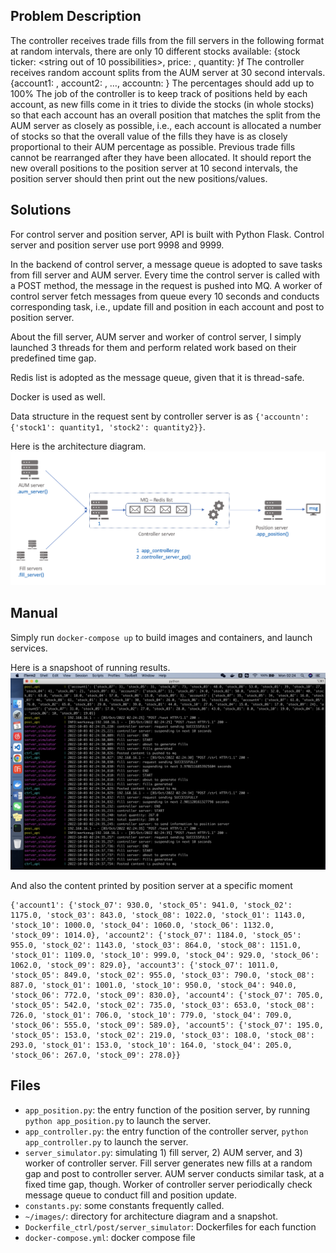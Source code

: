 
## Problem Description
The controller receives trade fills from the fill servers in the following format at random intervals, there are only 10 different stocks available:
{stock ticker: <string out of 10 possibilities>, price: <random positive price>, quantity: <random quantity>}f
The controller receives random account splits from the AUM server at 30 second intervals.
{account1: <random percentage>, account2: <random percentage>, …, accountn: <random percentage>} 
The percentages should add up to 100%
The job of the controller is to keep track of positions held by each account, as new fills come in it tries to divide the stocks (in whole stocks) so that each account has an overall position that matches the split from the AUM server as closely as possible, i.e., each account is allocated a number of stocks so that the overall value of the fills they have is as closely proportional to their AUM percentage as possible. Previous trade fills cannot be rearranged after they have been allocated.
It should report the new overall positions to the position server at 10 second intervals, the position server should then print out the new positions/values.

## Solutions
For control server and position server, API is built with Python Flask. Control server and position server use port 9998 and 9999.

In the backend of control server, a message queue is adopted to save tasks from fill server and AUM server. Every time the control server is called with a POST method, the message in the request is pushed into MQ. A worker of control server fetch messages from queue every 10 seconds and conducts corresponding task, i.e., update fill and position in each account and post to position server.

About the fill server, AUM server and worker of control server, I simply launched 3 threads for them and perform related work based on their predefined time gap.

Redis list is adopted as the message queue, given that it is thread-safe. 

Docker is used as well.

Data structure in the request sent by controller server is as `{'accountn': {'stock1': quantity1, 'stock2': quantity2}}`.

Here is the architecture diagram.
![System architecture](https://github.com/jeffzzzhang/fill_allocation_sys/blob/main/images/Screen%20Shot%202022-10-03%20at%203.19.37%20AM.png)

## Manual
Simply run `docker-compose up` to build images and containers, and launch services. 

Here is a snapshoot of running results. 
![Running snapshot](https://github.com/jeffzzzhang/fill_allocation_sys/blob/main/images/Screen%20Shot%202022-10-03%20at%202.24.47%20AM.png)

And also the content printed by position server at a specific moment
```
{'account1': {'stock_07': 930.0, 'stock_05': 941.0, 'stock_02': 1175.0, 'stock_03': 843.0, 'stock_08': 1022.0, 'stock_01': 1143.0, 'stock_10': 1000.0, 'stock_04': 1060.0, 'stock_06': 1132.0, 'stock_09': 1014.0}, 'account2': {'stock_07': 1184.0, 'stock_05': 955.0, 'stock_02': 1143.0, 'stock_03': 864.0, 'stock_08': 1151.0, 'stock_01': 1109.0, 'stock_10': 999.0, 'stock_04': 929.0, 'stock_06': 1062.0, 'stock_09': 829.0}, 'account3': {'stock_07': 1011.0, 'stock_05': 849.0, 'stock_02': 955.0, 'stock_03': 790.0, 'stock_08': 887.0, 'stock_01': 1001.0, 'stock_10': 950.0, 'stock_04': 940.0, 'stock_06': 772.0, 'stock_09': 830.0}, 'account4': {'stock_07': 705.0, 'stock_05': 542.0, 'stock_02': 735.0, 'stock_03': 653.0, 'stock_08': 726.0, 'stock_01': 706.0, 'stock_10': 779.0, 'stock_04': 709.0, 'stock_06': 555.0, 'stock_09': 589.0}, 'account5': {'stock_07': 195.0, 'stock_05': 153.0, 'stock_02': 219.0, 'stock_03': 108.0, 'stock_08': 293.0, 'stock_01': 153.0, 'stock_10': 164.0, 'stock_04': 205.0, 'stock_06': 267.0, 'stock_09': 278.0}}
```

## Files
* `app_position.py`: the entry function of the position server, by running `python app_position.py` to launch the server.
* `app_controller.py`: the entry function of the controller server, `python app_controller.py` to launch the server.
* `server_simulator.py`: simulating 1) fill server, 2) AUM server, and 3) worker of controller server. Fill server generates new fills at a random gap and post to controller server. AUM server conducts similar task, at a fixed time gap, though. Worker of controller server periodically check  message queue to conduct fill and position update.
* `constants.py`: some constants frequently called.
* `~/images/`: directory for architecture diagram and a snapshot.
* `Dockerfile_ctrl/post/server_simulator`: Dockerfiles for each function
* `docker-compose.yml`: docker compose file
